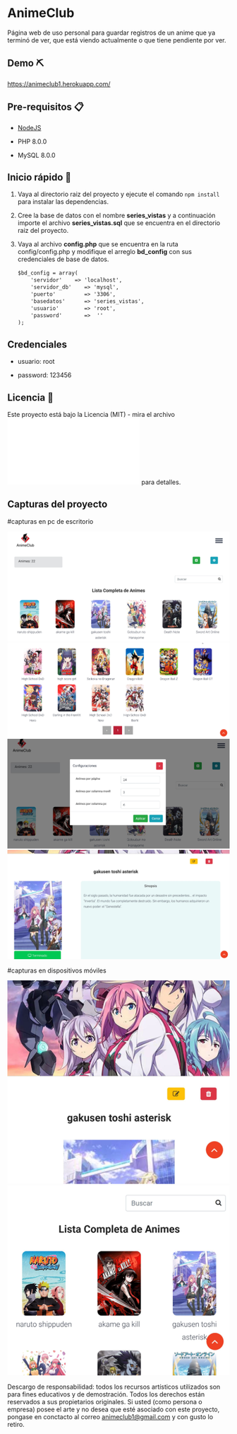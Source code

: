 # AnimeClub

Página web de uso personal para guardar registros de un anime que ya terminó de ver, que está viendo actualmente o que tiene pendiente por ver.


## Demo ⛏️


https://animeclub1.herokuapp.com/

## Pre-requisitos 📋

- <a href="https://nodejs.org/">NodeJS</a>

- PHP 8.0.0

- MySQL 8.0.0

## Inicio rápido 🚀

1. Vaya al directorio raiz del proyecto y ejecute el comando `npm install` para instalar las dependencias.

2. Cree la base de datos con el nombre **series_vistas** y a continuación importe el archivo **series_vistas.sql** que se encuentra en el directorio raiz del proyecto.

3. Vaya al archivo **config.php** que se encuentra en la ruta config/config.php y modifique el arreglo **bd_config** con sus credenciales de base de datos.
    ```
    $bd_config = array(
        'servidor'    => 'localhost',
        'servidor_db'    => 'mysql',
        'puerto'         => '3306',
        'basedatos'      => 'series_vistas',
        'usuario'        => 'root',
        'password'       =>  ''
    );
    ```
## Credenciales

- usuario: root

- password: 123456

## Licencia 📄

Este proyecto está bajo la Licencia (MIT) - mira el archivo ![LICENSE.MD](LICENSE.MD) para detalles.

## Capturas del proyecto

#capturas en pc de escritorio

<img src="images/capturas/captura1.jpg" />
<img src="images/capturas/captura2.jpg" />
<img src="images/capturas/captura3.jpg" />
<img src="images/capturas/captura4.jpg" />

#capturas en dispositivos móviles

<img src="images/capturas/capturamovil1.jpg" />
<img src="images/capturas/capturamovil2.jpg" />

Descargo de responsabilidad: todos los recursos artísticos utilizados son para fines educativos y de demostración. Todos los derechos están reservados a sus propietarios originales. Si usted (como persona o empresa) posee el arte y no desea que esté asociado con este proyecto, pongase en conctacto al correo animeclub1@gmail.com y con gusto lo retiro.